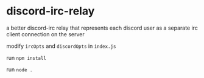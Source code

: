 # discord-irc-relay
a better discord-irc relay that represents each discord user as a separate irc client connection on the server

modify `ircOpts` and `discordOpts` in `index.js`

run `npm install`

run `node .`
